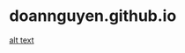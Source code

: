 # doannguyen.github.io
[alt text](https://lh6.googleusercontent.com/proxy/GVEYlKjZk29LBVgumQR1HGq0z3d3xRWKcgkfDqnTiBJU4KQlBcIPm4UH4iPtpCSRmH0GjiRqiAbbuxAhvWq7aYtsfbVEnhRb5xIvdLY=w3840-h2160-p-k-no-nd-mv)
